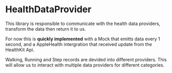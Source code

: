 # HealthDataProvider

This library is responsible to communicate with the health data providers, transform the data then return it to us.

For now this is __quickly implemented__ with a Mock that emitts data every 1 second, and a AppleHealth intergration that received update from the HealthKit Api.

Walking, Running and Step records are devided into different providers. This will allow us to interact with multiple data providers for different categories.


